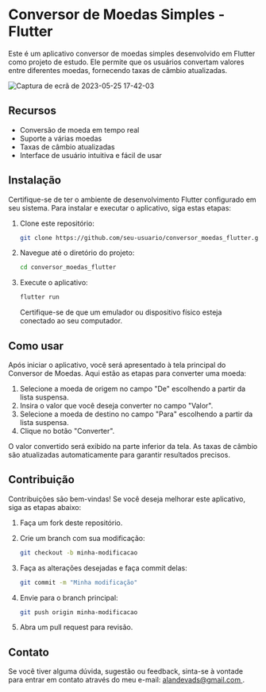 # Conversor de Moedas Simples - Flutter

Este é um aplicativo conversor de moedas simples desenvolvido em Flutter como projeto de estudo. Ele permite que os usuários convertam valores entre diferentes moedas, fornecendo taxas de câmbio atualizadas.


![Captura de ecrã de 2023-05-25 17-42-03](https://github.com/AlanNegalho/ConversorMoedas/assets/107214420/dd63280d-b987-438c-9d67-e8b178d34fef)


## Recursos

- Conversão de moeda em tempo real
- Suporte a várias moedas
- Taxas de câmbio atualizadas
- Interface de usuário intuitiva e fácil de usar

## Instalação

Certifique-se de ter o ambiente de desenvolvimento Flutter configurado em seu sistema. Para instalar e executar o aplicativo, siga estas etapas:

1. Clone este repositório:

   ```bash
   git clone https://github.com/seu-usuario/conversor_moedas_flutter.git
   ```

2. Navegue até o diretório do projeto:

   ```bash
   cd conversor_moedas_flutter
   ```

3. Execute o aplicativo:

   ```bash
   flutter run
   ```

   Certifique-se de que um emulador ou dispositivo físico esteja conectado ao seu computador.

## Como usar

Após iniciar o aplicativo, você será apresentado à tela principal do Conversor de Moedas. Aqui estão as etapas para converter uma moeda:

1. Selecione a moeda de origem no campo "De" escolhendo a partir da lista suspensa.
2. Insira o valor que você deseja converter no campo "Valor".
3. Selecione a moeda de destino no campo "Para" escolhendo a partir da lista suspensa.
4. Clique no botão "Converter".

O valor convertido será exibido na parte inferior da tela. As taxas de câmbio são atualizadas automaticamente para garantir resultados precisos.

## Contribuição

Contribuições são bem-vindas! Se você deseja melhorar este aplicativo, siga as etapas abaixo:

1. Faça um fork deste repositório.
2. Crie um branch com sua modificação:

   ```bash
   git checkout -b minha-modificacao
   ```

3. Faça as alterações desejadas e faça commit delas:

   ```bash
   git commit -m "Minha modificação"
   ```

4. Envie para o branch principal:

   ```bash
   git push origin minha-modificacao
   ```

5. Abra um pull request para revisão.


## Contato

Se você tiver alguma dúvida, sugestão ou feedback, sinta-se à vontade para entrar em contato através do meu e-mail: [alandevads@gmail.com
](mailto:seu-email@example.com).
